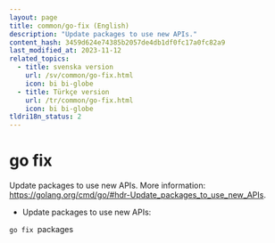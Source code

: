 ```yaml
---
layout: page
title: common/go-fix (English)
description: "Update packages to use new APIs."
content_hash: 3459d624e74385b2057de4db1df0fc17a0fc82a9
last_modified_at: 2023-11-12
related_topics:
  - title: svenska version
    url: /sv/common/go-fix.html
    icon: bi bi-globe
  - title: Türkçe version
    url: /tr/common/go-fix.html
    icon: bi bi-globe
tldri18n_status: 2
---
```

# go fix

Update packages to use new APIs.
More information: <https://golang.org/cmd/go/#hdr-Update_packages_to_use_new_APIs>.

- Update packages to use new APIs:

`go fix `<span class="tldr-var badge badge-pill bg-dark-lm bg-white-dm text-white-lm text-dark-dm font-weight-bold">packages</span>
